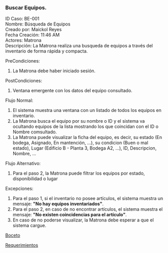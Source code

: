 ### Buscar Equipos.


ID Caso: BE-001  
Nombre: Búsqueda de Equipos  
Creado por: Maickol Reyes  
Fecha Creación: 11:46 AM  
Actores: Matrona  
Descripción: La Matrona realiza una busqueda de equipos a través del inventario de forma rápida y compacta.  

PreCondiciones:
  1. La Matrona debe haber iniciado sesión.

PostCondiciones:
  1. Ventana emergente con los datos del equipo consultado.

Flujo Normal:
  1. El sistema muestra una ventana con un listado de todos los equipos en inventario.
  2. La Matrona busca el equipo por su nombre o ID y el sistema va ocultando equipos de la lista mostrando los que coincidan con el ID o Nombre comsultado.
  3. La Matrona puede visualizar la ficha del equipo, es decir, su estado (En bodega, Asignado, En mantención, ...), su condicion (Buen o mal estado), Lugar (Edificio B - Planta 3, Bodega A2, ...), ID, Descripcion, Nombre, ...

Flujo Alternativo:
  1. Para el paso 2, la Matrona puede filtrar los equipos por estado, disponibilidad o lugar

Excepciones:
  1. Para el paso 1, si el inventario no posee artículos, el sistema muestra un mensaje: **"No hay equipos inventariados"**.
  2. Para el paso 2, en caso de no encontrar artículos, el sistema muestra el mensaje: **"No existen coincidencias para el artículo"**.
  3. En caso de no poderse visualizar, la Matrona debe esperar a que el sistema cargue.

[Boceto](../img/bocetos/3_Boceto_Buscar.jpg)

[Requerimientos](./Requerimientos.md)